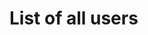 <html lang="en">
<head>
    <meta charset="UTF-8">
    <meta http-equiv="X-UA-Compatible" content="IE=edge">
    <meta name="viewport" content="width=device-width, initial-scale=1.0">
    <title> Challenge 1 </title>
</head>
<body>
    <div>
        <h1>List of all users</h1>
        <ul></ul>
    </div>
    <script src="https://unpkg.com/axios/dist/axios.min.js"></script>
    <script src="JS/main.js"></script>
</body>
</html>